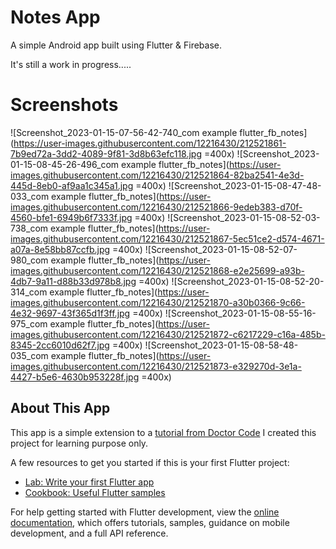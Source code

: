 # Notes App

A simple Android app built using Flutter & Firebase.

It's still a work in progress.....

# Screenshots

![Screenshot_2023-01-15-07-56-42-740_com example flutter_fb_notes](https://user-images.githubusercontent.com/12216430/212521861-7b9ed72a-3dd2-4089-9f81-3d8b63efc118.jpg =400x)
![Screenshot_2023-01-15-08-45-26-496_com example flutter_fb_notes](https://user-images.githubusercontent.com/12216430/212521864-82ba2541-4e3d-445d-8eb0-af9aa1c345a1.jpg =400x)
![Screenshot_2023-01-15-08-47-48-033_com example flutter_fb_notes](https://user-images.githubusercontent.com/12216430/212521866-9edeb383-d70f-4560-bfe1-6949b6f7333f.jpg =400x)
![Screenshot_2023-01-15-08-52-03-738_com example flutter_fb_notes](https://user-images.githubusercontent.com/12216430/212521867-5ec51ce2-d574-4671-a07a-8e58bb87ccfb.jpg =400x)
![Screenshot_2023-01-15-08-52-07-980_com example flutter_fb_notes](https://user-images.githubusercontent.com/12216430/212521868-e2e25699-a93b-4db7-9a11-d88b33d978b8.jpg =400x)
![Screenshot_2023-01-15-08-52-20-314_com example flutter_fb_notes](https://user-images.githubusercontent.com/12216430/212521870-a30b0366-9c66-4e32-9697-43f365d1f3ff.jpg =400x)
![Screenshot_2023-01-15-08-55-16-975_com example flutter_fb_notes](https://user-images.githubusercontent.com/12216430/212521872-c6217229-c16a-485b-8345-2cc6010d62f7.jpg =400x)
![Screenshot_2023-01-15-08-58-48-035_com example flutter_fb_notes](https://user-images.githubusercontent.com/12216430/212521873-e329270d-3e1a-4427-b5e6-4630b953228f.jpg =400x)


## About This App

This app is  a simple extension to a [tutorial from Doctor Code](https://www.youtube.com/watch?v=fL8Ujzh5DQc)
I created this project for learning purpose only. 

A few resources to get you started if this is your first Flutter project:

- [Lab: Write your first Flutter app](https://docs.flutter.dev/get-started/codelab)
- [Cookbook: Useful Flutter samples](https://docs.flutter.dev/cookbook)

For help getting started with Flutter development, view the
[online documentation](https://docs.flutter.dev/), which offers tutorials,
samples, guidance on mobile development, and a full API reference.
